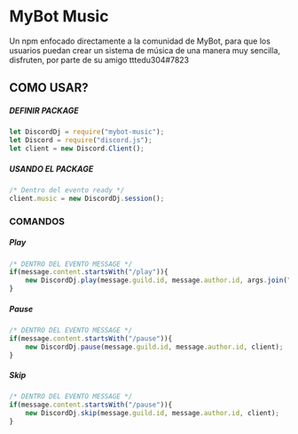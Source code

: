 # MyBot Music

Un npm enfocado directamente a la comunidad de MyBot, para que los usuarios puedan crear un sistema de música de una manera muy sencilla, disfruten, por parte de su amigo tttedu304#7823

## COMO USAR?

##### DEFINIR PACKAGE
```javascript
let DiscordDj = require("mybot-music");
let Discord = require("discord.js");
let client = new Discord.Client();
```

##### USANDO EL PACKAGE

```javascript
/* Dentro del evento ready */
client.music = new DiscordDj.session();
```

### COMANDOS
##### Play
```javascript
/* DENTRO DEL EVENTO MESSAGE */
if(message.content.startsWith("/play")){
    new DiscordDj.play(message.guild.id, message.author.id, args.join(" "), client);
}
```
##### Pause
```javascript
/* DENTRO DEL EVENTO MESSAGE */
if(message.content.startsWith("/pause")){
    new DiscordDj.pause(message.guild.id, message.author.id, client);
}
```
##### Skip
```javascript
/* DENTRO DEL EVENTO MESSAGE */
if(message.content.startsWith("/pause")){
    new DiscordDj.skip(message.guild.id, message.author.id, client);
}
```


